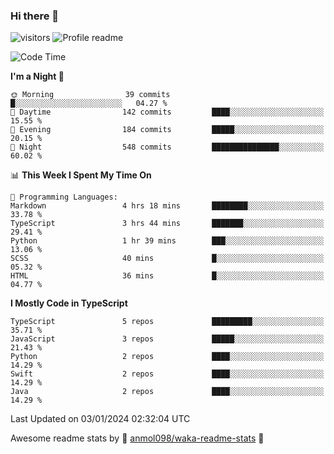 ### Hi there 👋  
![visitors](https://visitor-badge.laobi.icu/badge?page_id=leverglowh) ![Profile readme](https://github.com/leverglowh/leverglowh/workflows/Profile%20readme/badge.svg?branch=master)

<!--START_SECTION:waka-->
![Code Time](http://img.shields.io/badge/Code%20Time-2%2C563%20hrs%2020%20mins-blue)

**I'm a Night 🦉** 

```text
🌞 Morning                39 commits          █░░░░░░░░░░░░░░░░░░░░░░░░   04.27 % 
🌆 Daytime                142 commits         ████░░░░░░░░░░░░░░░░░░░░░   15.55 % 
🌃 Evening                184 commits         █████░░░░░░░░░░░░░░░░░░░░   20.15 % 
🌙 Night                  548 commits         ███████████████░░░░░░░░░░   60.02 % 
```


📊 **This Week I Spent My Time On** 

```text
💬 Programming Languages: 
Markdown                 4 hrs 18 mins       ████████░░░░░░░░░░░░░░░░░   33.78 % 
TypeScript               3 hrs 44 mins       ███████░░░░░░░░░░░░░░░░░░   29.41 % 
Python                   1 hr 39 mins        ███░░░░░░░░░░░░░░░░░░░░░░   13.06 % 
SCSS                     40 mins             █░░░░░░░░░░░░░░░░░░░░░░░░   05.32 % 
HTML                     36 mins             █░░░░░░░░░░░░░░░░░░░░░░░░   04.77 % 
```

**I Mostly Code in TypeScript** 

```text
TypeScript               5 repos             █████████░░░░░░░░░░░░░░░░   35.71 % 
JavaScript               3 repos             █████░░░░░░░░░░░░░░░░░░░░   21.43 % 
Python                   2 repos             ████░░░░░░░░░░░░░░░░░░░░░   14.29 % 
Swift                    2 repos             ████░░░░░░░░░░░░░░░░░░░░░   14.29 % 
Java                     2 repos             ████░░░░░░░░░░░░░░░░░░░░░   14.29 % 
```




 Last Updated on 03/01/2024 02:32:04 UTC
<!--END_SECTION:waka-->


Awesome readme stats by :star2: [anmol098/waka-readme-stats](https://github.com/anmol098/waka-readme-stats) :star2:
